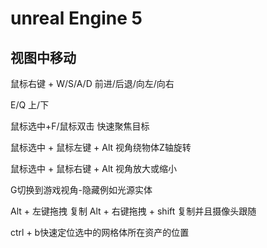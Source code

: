 # unreal Engine 5

## 视图中移动

鼠标右键 + W/S/A/D 前进/后退/向左/向右 

E/Q 上/下

鼠标选中+F/鼠标双击 快速聚焦目标

鼠标选中 + 鼠标左键 + Alt 视角绕物体Z轴旋转

鼠标选中 + 鼠标右键 + Alt 视角放大或缩小

G切换到游戏视角-隐藏例如光源实体

Alt + 左键拖拽 复制
Alt + 右键拖拽 + shift 复制并且摄像头跟随

ctrl + b快速定位选中的网格体所在资产的位置









